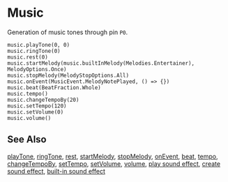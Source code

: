 # Music

Generation of music tones through pin ``P0``.

```cards
music.playTone(0, 0)
music.ringTone(0)
music.rest(0)
music.startMelody(music.builtInMelody(Melodies.Entertainer), MelodyOptions.Once)
music.stopMelody(MelodyStopOptions.All)
music.onEvent(MusicEvent.MelodyNotePlayed, () => {})
music.beat(BeatFraction.Whole)
music.tempo()
music.changeTempoBy(20)
music.setTempo(120)
music.setVolume(0)
music.volume()
```

## See Also

[playTone](/reference/music/play-tone), [ringTone](/reference/music/ring-tone),
[rest](/reference/music/rest), [startMelody](/reference/music/start-melody),
[stopMelody](/reference/music/stop-melody), [onEvent](/reference/music/on-event),
[beat](/reference/music/beat), [tempo](/reference/music/tempo),
[changeTempoBy](/reference/music/change-tempo-by), [setTempo](/reference/music/set-tempo),
[setVolume](/reference/music/set-volume), [volume](/reference/music/volume),
[play sound effect](/reference/music/play-sound-effect),
[create sound effect](/reference/music/create-sound-effect),
[built-in sound effect](/reference/music/builtin-sound-effect)

